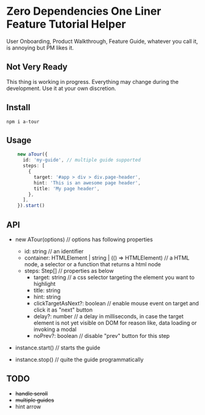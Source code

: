 # Zero Dependencies One Liner Feature Tutorial Helper

User Onboarding, Product Walkthrough, Feature Guide, whatever you call it, is annoying but PM likes it.

## Not Very Ready

This thing is working in progress. Everything may change during the development. Use it at your own discretion.


## Install

```
npm i a-tour
```

## Usage 

```typescript
    new aTour({
      id: 'my-guide', // multiple guide supported
      steps: [
        {
          target: '#app > div > div.page-header',
          hint: 'This is an awesome page header',
          title: 'My page header',
        },
      ],
    }).start()
```

## API

- new ATour(options) // options has following properties
  - id: string // an identifier
  - container: HTMLElement | string | (() => HTMLElement)  // a HTML node, a selector or a function that returns a html node
  - steps: Step[]   // properties as below
    - target: string      // a css selector targeting the element you want to highlight
    - title: string
    - hint: string
    - clickTargetAsNext?: boolean // enable mouse event on target and click it as "next" button
    - delay?: number // a delay in milliseconds, in case the target element is not yet visible on DOM for reason like, data loading or invoking a modal
    - noPrev?: boolean // disable "prev" button for this step

- instance.start()    // starts the guide
- instance.stop()    // quite the guide programmatically

## TODO

- ~~handle scroll~~
- ~~multiple guides~~
- hint arrow